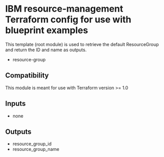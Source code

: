 # IBM resource-management Terraform config for use with blueprint examples

This template (root module) is used to retrieve the default ResourceGroup and return the ID and name as outputs.  

* resource-group

## Compatibility

This module is meant for use with Terraform version >= 1.0

## Inputs

* none

## Outputs
* resource_group_id
* resource_group_name

